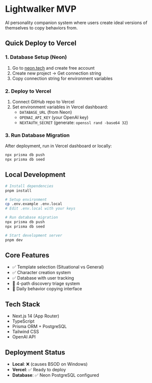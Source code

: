# Lightwalker MVP

AI personality companion system where users create ideal versions of themselves to copy behaviors from.

## Quick Deploy to Vercel

### 1. Database Setup (Neon)
1. Go to [neon.tech](https://neon.tech) and create free account
2. Create new project → Get connection string
3. Copy connection string for environment variables

### 2. Deploy to Vercel
1. Connect GitHub repo to Vercel
2. Set environment variables in Vercel dashboard:
   - `DATABASE_URL` (from Neon)
   - `OPENAI_API_KEY` (your OpenAI key)
   - `NEXTAUTH_SECRET` (generate: `openssl rand -base64 32`)

### 3. Run Database Migration
After deployment, run in Vercel dashboard or locally:
```bash
npx prisma db push
npx prisma db seed
```

## Local Development

```bash
# Install dependencies
pnpm install

# Setup environment
cp .env.example .env.local
# Edit .env.local with your keys

# Run database migration
npx prisma db push
npx prisma db seed

# Start development server
pnpm dev
```

## Core Features

- ✅ Template selection (Situational vs General)
- ✅ Character creation system
- ✅ Database with user tracking
- 🚧 4-path discovery triage system
- 🚧 Daily behavior copying interface

## Tech Stack

- Next.js 14 (App Router)
- TypeScript
- Prisma ORM + PostgreSQL
- Tailwind CSS
- OpenAI API

## Deployment Status

- **Local**: ❌ (causes BSOD on Windows)
- **Vercel**: ✅ Ready to deploy
- **Database**: ✅ Neon PostgreSQL configured